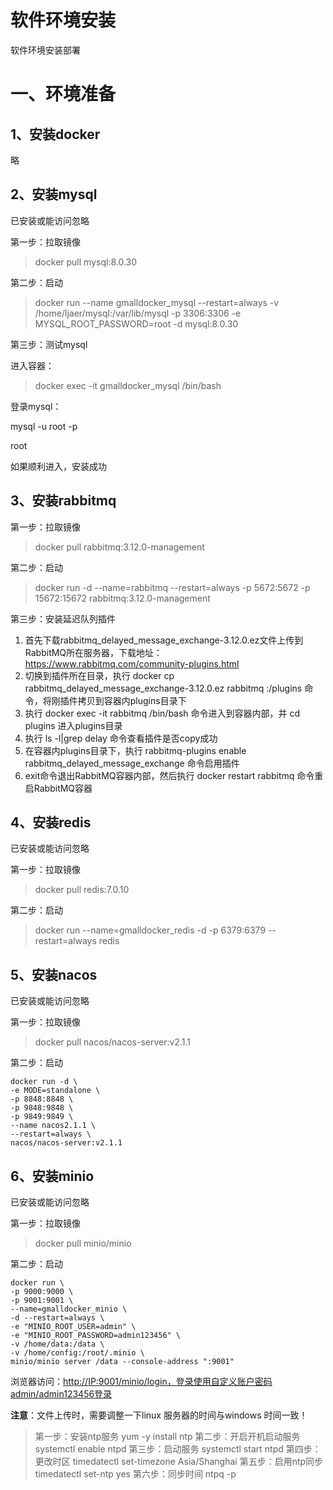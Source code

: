 # 软件环境安装

软件环境安装部署

# 一、环境准备

## 1、安装docker

略



## 2、安装mysql

已安装或能访问忽略

第一步：拉取镜像

> docker pull mysql:8.0.30

第二步：启动

> docker run --name gmalldocker\_mysql --restart=always -v /home/ljaer/mysql:/var/lib/mysql -p 3306:3306 -e MYSQL\_ROOT\_PASSWORD=root -d mysql:8.0.30

第三步：测试mysql

进入容器：

> docker exec -it gmalldocker\_mysql /bin/bash

登录mysql：

mysql -u root -p

root

如果顺利进入，安装成功



## 3、安装rabbitmq

第一步：拉取镜像

> docker pull rabbitmq:3.12.0-management

第二步：启动

> docker run -d --name=rabbitmq --restart=always -p 5672:5672 -p 15672:15672 rabbitmq:3.12.0-management  

 

第三步：安装延迟队列插件 

1. 首先下载rabbitmq_delayed_message_exchange-3.12.0.ez文件上传到RabbitMQ所在服务器，下载地址：https://www.rabbitmq.com/community-plugins.html
2. 切换到插件所在目录，执行 docker cp rabbitmq_delayed_message_exchange-3.12.0.ez rabbitmq :/plugins 命令，将刚插件拷贝到容器内plugins目录下
3. 执行 docker exec -it rabbitmq /bin/bash 命令进入到容器内部，并 cd plugins 进入plugins目录
4. 执行 ls -l|grep delay  命令查看插件是否copy成功
5. 在容器内plugins目录下，执行 rabbitmq-plugins enable rabbitmq_delayed_message_exchange  命令启用插件
6. exit命令退出RabbitMQ容器内部，然后执行 docker restart rabbitmq 命令重启RabbitMQ容器



## 4、安装redis

已安装或能访问忽略

第一步：拉取镜像

> docker pull redis:7.0.10

第二步：启动

> docker run --name=gmalldocker\_redis -d -p 6379:6379  --restart=always redis



## 5、安装nacos

已安装或能访问忽略

第一步：拉取镜像

> docker pull nacos/nacos-server:v2.1.1

第二步：启动

```
docker run -d \
-e MODE=standalone \
-p 8848:8848 \
-p 9848:9848 \
-p 9849:9849 \
--name nacos2.1.1 \
--restart=always \
nacos/nacos-server:v2.1.1
```



## 6、安装minio

已安装或能访问忽略

第一步：拉取镜像

> docker pull minio/minio

第二步：启动

```纯文本
docker run \
-p 9000:9000 \
-p 9001:9001 \
--name=gmalldocker_minio \
-d --restart=always \
-e "MINIO_ROOT_USER=admin" \
-e "MINIO_ROOT_PASSWORD=admin123456" \
-v /home/data:/data \
-v /home/config:/root/.minio \
minio/minio server /data --console-address ":9001"
```

浏览器访问：[http://IP:9001/minio/login，登录使用自定义账户密码admin/admin123456登录](http://IP:9001/minio/login，登录使用自定义账户密码admin/admin123456登录 "http://IP:9001/minio/login，登录使用自定义账户密码admin/admin123456登录")

**注意**：文件上传时，需要调整一下linux 服务器的时间与windows 时间一致！

> 第一步：安装ntp服务
> yum -y install ntp
> 第二步：开启开机启动服务
> systemctl enable ntpd
> 第三步：启动服务
> systemctl start ntpd
> 第四步：更改时区
> timedatectl set-timezone Asia/Shanghai
> 第五步：启用ntp同步
> timedatectl set-ntp yes
> 第六步：同步时间
> ntpq -p

